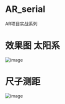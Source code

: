 # AR_serial
AR项目实战系列

# 效果图 太阳系

![image](https://github.com/348446059/AR_serial/blob/master/AR_%20series/AR_%20series/screenshots/1510533381.gif)

# 尺子测距
![image](https://github.com/348446059/AR_serial/blob/master/AR_%20series/AR_%20series/screenshots/1510626388.gif)
